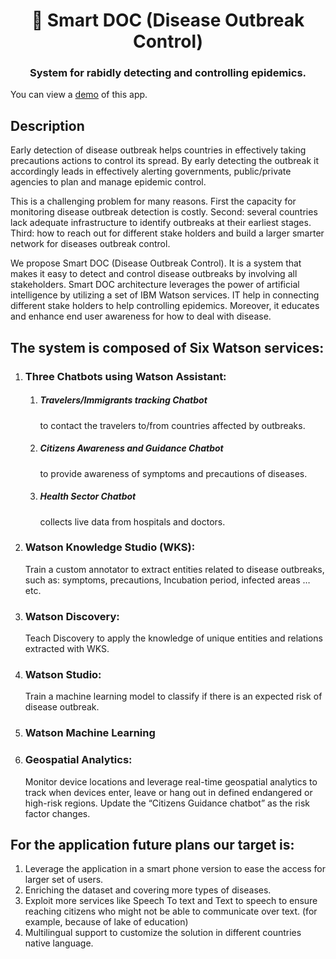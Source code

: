 <h1 align="center" style="border-bottom: none;">🚀 Smart DOC (Disease Outbreak Control)</h1>
<h3 align="center">System for rabidly detecting and controlling epidemics.</h3>

You can view a [demo][demo_url] of this app.


## Description
Early detection of disease outbreak helps countries in effectively taking precautions actions to control its spread. By early detecting the outbreak it accordingly leads in effectively alerting governments, public/private agencies to plan and manage epidemic control. 

This is a challenging problem for many reasons. First the capacity for monitoring disease outbreak detection is costly. Second: several countries lack adequate infrastructure to identify outbreaks at their earliest stages. Third: how to reach out for different stake holders and build a larger smarter network for diseases outbreak control.

We propose Smart DOC (Disease Outbreak Control). It is a system that makes it easy to detect and control disease outbreaks by involving all stakeholders. Smart DOC architecture leverages the power of artificial intelligence by utilizing a set of IBM Watson services. IT help in connecting different stake holders to help controlling epidemics. Moreover, it educates and enhance end user awareness for how to deal with disease. 

## The system is composed of Six Watson services:
1.  ### Three Chatbots using Watson Assistant:
    1.  ##### Travelers/Immigrants tracking Chatbot
        to contact the travelers to/from countries affected by outbreaks.
    1.  ##### Citizens Awareness and Guidance Chatbot
        to provide awareness of symptoms and precautions of diseases.
    1.  ##### Health Sector Chatbot
        collects live data from hospitals and doctors.
1.  ### Watson Knowledge Studio (WKS):
     Train a custom annotator to extract entities related to disease outbreaks, such as: symptoms, precautions, Incubation period, infected areas …etc.
1.  ### Watson Discovery:
    Teach Discovery to apply the knowledge of unique entities and relations extracted with WKS.
1.  ### Watson Studio:
    Train a machine learning model to classify if there is an expected risk of disease outbreak.
1.  ### Watson Machine Learning
1.  ### Geospatial Analytics:
    Monitor device locations and leverage real-time geospatial analytics to track when devices enter, leave or hang out in defined endangered or high-risk regions. Update the “Citizens Guidance chatbot” as the risk factor changes.

## For the application future plans our target is:
1.  Leverage the application in a smart phone version to ease the access for larger set of users.
1.  Enriching the dataset and covering more types of diseases.
1.  Exploit more services like Speech To text and Text to speech to ensure reaching citizens who might not be able to communicate over text. (for example, because of lake of education)
1.  Multilingual support to customize the solution in different countries native language.


[demo_url]: https://smart-doc.eu-gb.mybluemix.net/
